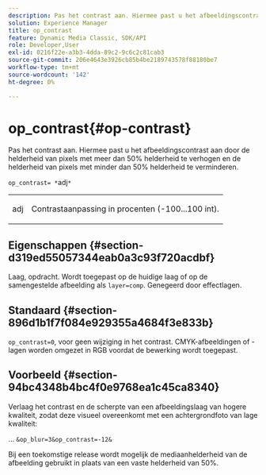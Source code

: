 ```yaml
---
description: Pas het contrast aan. Hiermee past u het afbeeldingscontrast aan door de helderheid van pixels met meer dan 50% helderheid te verhogen en de helderheid van pixels met minder dan 50% helderheid te verminderen.
solution: Experience Manager
title: op_contrast
feature: Dynamic Media Classic, SDK/API
role: Developer,User
exl-id: 0216f22e-a3b3-4dda-89c2-9c6c2c81cab3
source-git-commit: 206e4643e3926cb85b4be2189743578f88180be7
workflow-type: tm+mt
source-wordcount: '142'
ht-degree: 0%

---
```


# op_contrast{#op-contrast}

Pas het contrast aan. Hiermee past u het afbeeldingscontrast aan door de helderheid van pixels met meer dan 50% helderheid te verhogen en de helderheid van pixels met minder dan 50% helderheid te verminderen.

`op_contrast= *`adj`*`

<table id="simpletable_8246802C74424A68A7A2EA5B50A89D42"> 
 <tr class="strow"> 
  <td class="stentry"> <p><span class="varname"> adj</span> </p> </td> 
  <td class="stentry"> <p>Contrastaanpassing in procenten (-100...100 int). </p></td> 
 </tr> 
</table>

## Eigenschappen {#section-d319ed55057344eab0a3c93f720acdbf}

Laag, opdracht. Wordt toegepast op de huidige laag of op de samengestelde afbeelding als `layer=comp`. Genegeerd door effectlagen.

## Standaard {#section-896d1b1f7f084e929355a4684f3e833b}

`op_contrast=0`, voor geen wijziging in het contrast. CMYK-afbeeldingen of -lagen worden omgezet in RGB voordat de bewerking wordt toegepast.

## Voorbeeld {#section-94bc4348b4bc4f0e9768ea1c45ca8340}

Verlaag het contrast en de scherpte van een afbeeldingslaag van hogere kwaliteit, zodat deze visueel overeenkomt met een achtergrondfoto van lage kwaliteit:

… `&op_blur=3&op_contrast=-12&`

Bij een toekomstige release wordt mogelijk de mediaanhelderheid van de afbeelding gebruikt in plaats van een vaste helderheid van 50%.
